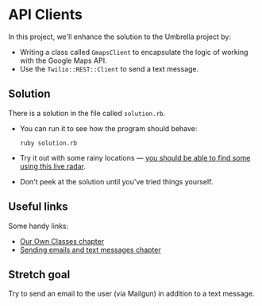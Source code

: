 # API Clients

In this project, we'll enhance the solution to the Umbrella project by:

- Writing a class called `GmapsClient` to encapsulate the logic of working with the Google Maps API.
- Use the `Twilio::REST::Client` to send a text message.

## Solution

There is a solution in the file called `solution.rb`.

- You can run it to see how the program should behave:

    ```
    ruby solution.rb
    ```
- Try it out with some rainy locations — [you should be able to find some using this live radar](https://www.rainviewer.com/weather-radar-map-live.html).
- Don't peek at the solution until you've tried things yourself.

## Useful links

Some handy links:

 - [Our Own Classes chapter](https://chapters.firstdraft.com/chapters/769)
 - [Sending emails and text messages chapter](https://chapters.firstdraft.com/chapters/848)
 
## Stretch goal

Try to send an email to the user (via Mailgun) in addition to a text message.
